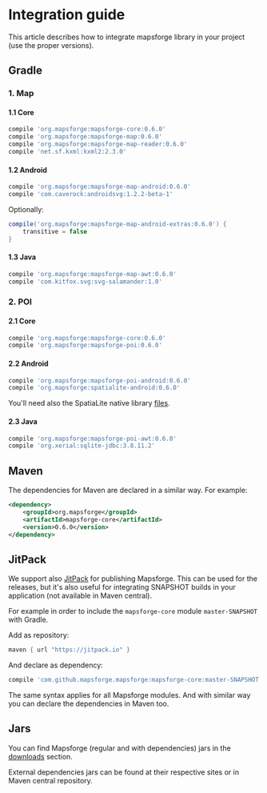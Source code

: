 # Integration guide

This article describes how to integrate mapsforge library in your project (use the proper versions).

## Gradle

### 1. Map

#### 1.1 Core
```groovy
compile 'org.mapsforge:mapsforge-core:0.6.0'
compile 'org.mapsforge:mapsforge-map:0.6.0'
compile 'org.mapsforge:mapsforge-map-reader:0.6.0'
compile 'net.sf.kxml:kxml2:2.3.0'
```

#### 1.2 Android
```groovy
compile 'org.mapsforge:mapsforge-map-android:0.6.0'
compile 'com.caverock:androidsvg:1.2.2-beta-1'
```

Optionally:
```groovy
compile('org.mapsforge:mapsforge-map-android-extras:0.6.0') {
    transitive = false
}
```

#### 1.3 Java
```groovy
compile 'org.mapsforge:mapsforge-map-awt:0.6.0'
compile 'com.kitfox.svg:svg-salamander:1.0'
```

### 2. POI

#### 2.1 Core
```groovy
compile 'org.mapsforge:mapsforge-core:0.6.0'
compile 'org.mapsforge:mapsforge-poi:0.6.0'
```

#### 2.2 Android
```groovy
compile 'org.mapsforge:mapsforge-poi-android:0.6.0'
compile 'org.mapsforge:spatialite-android:0.6.0'
```

You'll need also the SpatiaLite native library [files](../spatialite-android/libs).

#### 2.3 Java
```groovy
compile 'org.mapsforge:mapsforge-poi-awt:0.6.0'
compile 'org.xerial:sqlite-jdbc:3.8.11.2'
```

## Maven

The dependencies for Maven are declared in a similar way. For example:

```xml
<dependency>
    <groupId>org.mapsforge</groupId>
    <artifactId>mapsforge-core</artifactId>
    <version>0.6.0</version>
</dependency>
```

## JitPack

We support also [JitPack](https://jitpack.io/#mapsforge/mapsforge) for publishing Mapsforge. This can be used for the releases, but it's also useful for integrating SNAPSHOT builds in your application (not available in Maven central).

For example in order to include the `mapsforge-core` module `master-SNAPSHOT` with Gradle.

Add as repository:
```groovy
maven { url "https://jitpack.io" }
```

And declare as dependency:
```groovy
compile 'com.github.mapsforge.mapsforge:mapsforge-core:master-SNAPSHOT'
```

The same syntax applies for all Mapsforge modules. And with similar way you can declare the dependencies in Maven too.

## Jars

You can find Mapsforge (regular and with dependencies) jars in the [downloads](Downloads.md) section.

External dependencies jars can be found at their respective sites or in Maven central repository.
